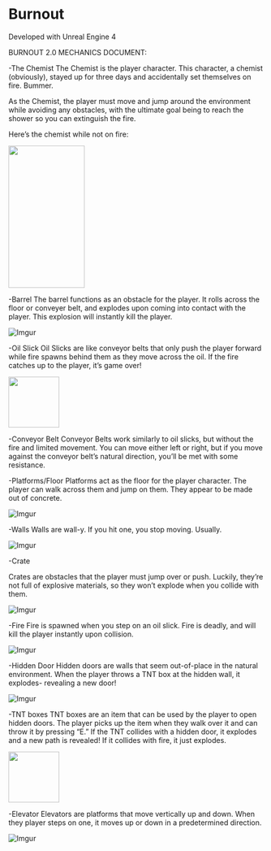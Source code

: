 # Burnout

Developed with Unreal Engine 4


BURNOUT 2.0 MECHANICS DOCUMENT:


-The Chemist 
	The Chemist is the player character. This character, a chemist (obviously), stayed up for three days and accidentally set themselves on fire. Bummer.

As the Chemist, the player must move and jump around the environment while avoiding any obstacles, with the ultimate goal being to reach the shower so you can extinguish the fire.


Here’s the chemist while not on fire:

<img src="https://i.imgur.com/0B1kXbx.png" width="150" height="280">

-Barrel
	The barrel functions as an obstacle for the player. It rolls across the floor or conveyer belt, and explodes upon coming into contact with the player. This explosion will instantly kill the player.
  
  ![Imgur](https://i.imgur.com/8B2VJNE.png)



-Oil Slick 
	Oil Slicks are like conveyor belts that only push the player forward while fire spawns behind them as they move across the oil. If the fire catches up to the player, it’s game over! 

<img src="https://i.imgur.com/JRQ5IkW.png" width="100" height="100">


-Conveyor Belt
	Conveyor Belts work similarly to oil slicks, but without the fire and limited movement. You can move either left or right, but if you move against the conveyor belt’s natural direction, you’ll be met with some resistance.



-Platforms/Floor
	Platforms act as the floor for the player character. The player can walk across them and jump on them. They appear to be made out of concrete.
  
  ![Imgur](https://i.imgur.com/mcMauin.png)



-Walls
	Walls are wall-y. If you hit one, you stop moving. Usually.
  
  ![Imgur](https://i.imgur.com/lIgV6In.png)


-Crate

Crates are obstacles that the player must jump over or push. Luckily, they’re not full of explosive materials, so they won’t explode when you collide with them.
  
  ![Imgur](https://i.imgur.com/dE9wzDA.png)


-Fire
	Fire is spawned when you step on an oil slick. Fire is deadly, and will kill the player instantly upon collision.

![Imgur](https://i.imgur.com/yoIBSjU.png)


-Hidden Door 
	Hidden doors are walls that seem out-of-place in the natural environment. When the player throws a TNT box at the hidden wall, it explodes- revealing a new door!

![Imgur](https://i.imgur.com/ApiKByx.png)


-TNT boxes
	TNT boxes are an item that can be used by the player to open hidden doors. The player picks up the item when they walk over it and can throw it by pressing “E.” If the TNT collides with a hidden door, it explodes and a new path is revealed! If it collides with fire, it just explodes.


<img src="https://i.imgur.com/pFAgIYp.png" width="100" height="100">


-Elevator
	Elevators are platforms that move vertically up and down. When they player steps on one, it moves up or down in a predetermined direction.
  
![Imgur](https://i.imgur.com/P7U0bU5.png)
